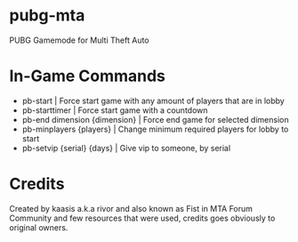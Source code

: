 # pubg-mta
PUBG Gamemode for Multi Theft Auto

# In-Game Commands
- pb-start | Force start game with any amount of players that are in lobby
- pb-starttimer | Force start game with a countdown
- pb-end dimension {dimension} | Force end game for selected dimension
- pb-minplayers {players} | Change minimum required players for lobby to start
- pb-setvip {serial} {days} | Give vip to someone, by serial

# Credits
Created by kaasis a.k.a rivor and also known as Fist in MTA Forum Community and few resources that were used, credits goes obviously to original owners.